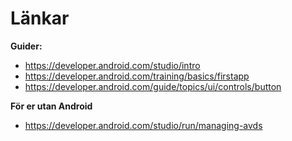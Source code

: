 # Länkar

**Guider:** 
- https://developer.android.com/studio/intro
- https://developer.android.com/training/basics/firstapp
- https://developer.android.com/guide/topics/ui/controls/button

**För er utan Android**
- https://developer.android.com/studio/run/managing-avds